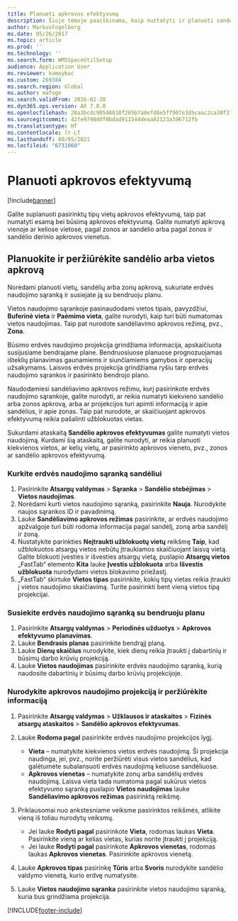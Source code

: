 ```yaml
---
title: Planuoti apkrovos efektyvumą
description: Šioje temoje paaiškinama, kaip nustatyti ir planuoti sandėlio apkrovą.
author: MarkusFogelberg
ms.date: 05/26/2017
ms.topic: article
ms.prod: ''
ms.technology: ''
ms.search.form: WMSSpaceUtilSetup
audience: Application User
ms.reviewer: kamaybac
ms.custom: 269384
ms.search.region: Global
ms.author: mafoge
ms.search.validFrom: 2016-02-28
ms.dyn365.ops.version: AX 7.0.0
ms.openlocfilehash: 28a3bcdc90548010f265b7a0efd8e5ff907e3d5caac2ca30f3756e8f935b20bb
ms.sourcegitcommit: 42fe9790ddf0bdad911544deaa82123a396712fb
ms.translationtype: HT
ms.contentlocale: lt-LT
ms.lasthandoff: 08/05/2021
ms.locfileid: "6731060"
---
```

# <a name="schedule-load-utilization"></a>Planuoti apkrovos efektyvumą

[!include[banner](../includes/banner.md)]

Galite suplanuoti pasirinktų tipų vietų apkrovos efektyvumą, taip pat numatyti esamą bei būsimą apkrovos efektyvumą. Galite numatyti apkrovą vienoje ar keliose vietose, pagal zonos ar sandėlio arba pagal zonos ir sandėlio derinio apkrovos vienetus.

## <a name="schedule-and-view-the-load-for-a-warehouse-or-site"></a>Planuokite ir peržiūrėkite sandėlio arba vietos apkrovą

Norėdami planuoti vietų, sandėlių arba zonų apkrovą, sukuriate erdvės naudojimo sąranką ir susiejate ją su bendruoju planu.

Vietos naudojimo sąrankoje pasinaudodami vietos tipais, pavyzdžiui, **Buferinė vieta** ir **Paėmimo vieta**, galite nurodyti, kaip turi būti numatomas vietos naudojimas. Taip pat nurodote sandėliavimo apkrovos režimą, pvz., **Zona**.

Būsimo erdvės naudojimo projekcija grindžiama informacija, apskaičiuota susijusiame bendrajame plane. Bendruosiuose planuose prognozuojamas išteklių planavimas gaunamiems ir siunčiamiems gamybos ir operacijų užsakymams. Laisvos erdvės projekcija grindžiama ryšiu tarp erdvės naudojimo sąrankos ir pasirinkto bendrojo plano.

Naudodamiesi sandėliavimo apkrovos režimu, kurį pasirinkote erdvės naudojimo sąrankoje, galite nurodyti, ar reikia numatyti kiekvieno sandėlio arba zonos apkrovą, arba ar projekcijos turi apimti informaciją ir apie sandėlius, ir apie zonas. Taip pat nurodote, ar skaičiuojant apkrovos efektyvumą reikia pašalinti užblokuotas vietas.

Sukurdami ataskaitą **Sandėlio apkrovos efektyvumas** galite numatyti vietos naudojimą. Kurdami šią ataskaitą, galite nurodyti, ar reikia planuoti kiekvienos vietos, ar kelių vietų, ar pasirinkto apkrovos vieneto, pvz., zonos ar sandėlio apkrovos efektyvumą.

### <a name="create-a-space-utilization-setup-for-a-warehouse"></a>Kurkite erdvės naudojimo sąranką sandėliui

1. Pasirinkite **Atsargų valdymas** \> **Sąranka** \> **Sandėlio stebėjimas** \> **Vietos naudojimas**.
2. Norėdami kurti vietos naudojimo sąranką, pasirinkite **Nauja**. Nurodykite naujos sąrankos ID ir pavadinimą.
3. Lauke **Sandėliavimo apkrovos režimas** pasirinkite, ar erdvės naudojimo apžvalgoje turi būti rodoma informacija pagal sandėlį, zoną arba sandėlį ir zoną.
4. Nustatykite parinkties **Neįtraukti užblokuotų vietų** reikšmę **Taip**, kad užblokuotos atsargų vietos nebūtų įtraukiamos skaičiuojant laisvą vietą. Galite blokuoti įvesties ir išvesties atsargų vietą, puslapio **Atsargų vietos** „FastTab“ elemento **Kita** lauke **Įvestis užblokuota** arba **Išvestis užblokuota** nurodydami vietos blokavimo priežastį.
5. „FastTab“ skirtuke **Vietos tipas** pasirinkite, kokių tipų vietas reikia įtraukti į vietos naudojimo skaičiavimą. Turite pasirinkti bent vieną vietos tipą projekcijai.

### <a name="associate-a-space-utilization-setup-with-a-master-plan"></a>Susiekite erdvės naudojimo sąranką su bendruoju planu

1. Pasirinkite **Atsargų valdymas** \> **Periodinės užduotys** \> **Apkrovos efektyvumo planavimas**.
2. Lauke **Bendrasis planas** pasirinkite bendrąjį planą.
3. Lauke **Dienų skaičius** nurodykite, kiek dienų reikia įtraukti į dabartinių ir būsimų darbo krūvių projekciją.
4. Lauke **Vietos naudojimas** pasirinkite erdvės naudojimo sąranką, kurią naudosite dabartinių ir būsimų darbo krūvių projekcijoje.

### <a name="specify-the-load-utilization-projection-and-view-information"></a>Nurodykite apkrovos naudojimo projekciją ir peržiūrėkite informaciją

1. Pasirinkite **Atsargų valdymas** \> **Užklausos ir ataskaitos** \> **Fizinės atsargų ataskaitos** \> **Sandėlio apkrovos efektyvumas**.
2. Lauke **Rodoma pagal** pasirinkite erdvės naudojimo projekcijos lygį.

    - **Vieta** – numatykite kiekvienos vietos erdvės naudojimą. Ši projekcija naudinga, jei, pvz., norite peržiūrėti visus vietos sandėlius, kad galėtumėte subalansuoti erdvės naudojimą keliuose sandėliuose.
    - **Apkrovos vienetas** – numatykite zonų arba sandėlių erdvės naudojimą. Laisva vieta tada numatoma pagal sukūrus vietos efektyvumo sąranką puslapio **Vietos naudojimas** lauke **Sandėliavimo apkrovos režimas** pasirinktą reikšmę.

3. Priklausomai nuo ankstesniame veiksme pasirinktos reikšmės, atlikite vieną iš toliau nurodytų veiksmų.

    - Jei lauke **Rodyti pagal** pasirinkote **Vieta**, rodomas laukas **Vieta**. Pasirinkite vieną ar kelias vietas, kurias norite įtraukti į projekciją.
    - Jei lauke **Rodyti pagal** pasirinkote **Apkrovos vienetas**, rodomas laukas **Apkrovos vienetas**. Pasirinkite apkrovos vienetą.

4. Lauke **Apkrovos tipas** pasirinkę **Tūris** arba **Svoris** nurodykite sandėlio valdymo vienetą, kurio erdvę numatysite.
5. Lauke **Vietos naudojimo sąranka** pasirinkite vietos naudojimo sąranką, kuria bus grindžiama projekcija.


[!INCLUDE[footer-include](../../includes/footer-banner.md)]